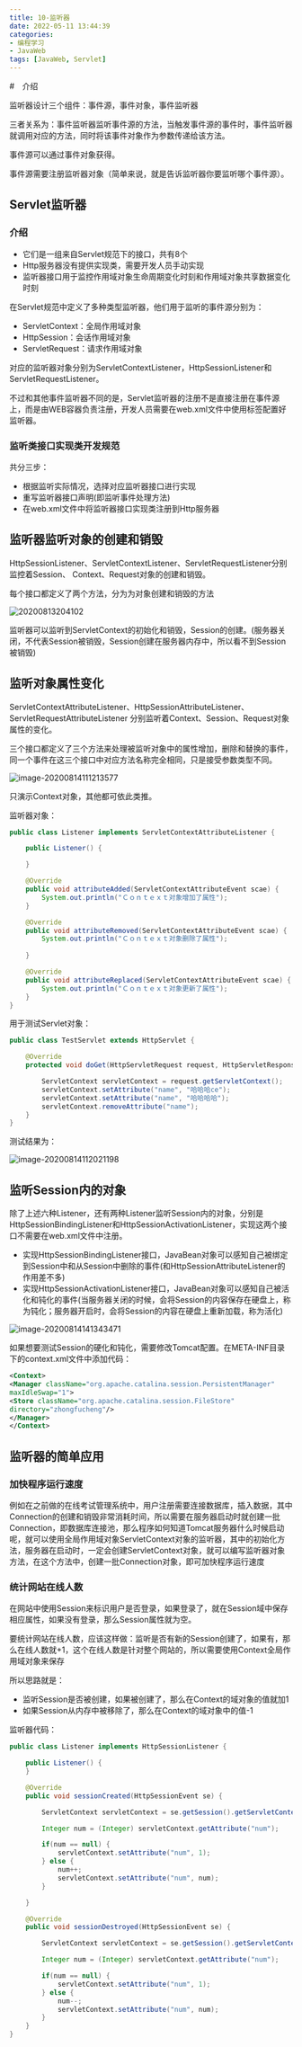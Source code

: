 ```yaml
---
title: 10-监听器
date: 2022-05-11 13:44:39
categories: 
- 编程学习
- JavaWeb
tags: [JavaWeb, Servlet]
---
```




#　介绍

监听器设计三个组件：事件源，事件对象，事件监听器

三者关系为：事件监听器监听事件源的方法，当触发事件源的事件时，事件监听器就调用对应的方法，同时将该事件对象作为参数传递给该方法。

事件源可以通过事件对象获得。

事件源需要注册监听器对象（简单来说，就是告诉监听器你要监听哪个事件源）。



## Servlet监听器

### 介绍

- 它们是一组来自Servlet规范下的接口，共有8个
- Http服务器没有提供实现类，需要开发人员手动实现
- 监听器接口用于监控作用域对象生命周期变化时刻和作用域对象共享数据变化时刻





在Servlet规范中定义了多种类型监听器，他们用于监听的事件源分别为：

- ServletContext：全局作用域对象
- HttpSession：会话作用域对象
- ServletRequest：请求作用域对象

对应的监听器对象分别为ServletContextListener，HttpSessionListener和ServletRequestListener。

不过和其他事件监听器不同的是，Servlet监听器的注册不是直接注册在事件源上，而是由WEB容器负责注册，开发人员需要在web.xml文件中使用<listener>标签配置好监听器。



### 监听类接口实现类开发规范

共分三步：

- 根据监听实际情况，选择对应监听器接口进行实现
- 重写监听器接口声明(即监听事件处理方法)
- 在web.xml文件中将监听器接口实现类注册到Http服务器



## 监听器监听对象的创建和销毁

HttpSessionListener、ServletContextListener、ServletRequestListener分别监控着Session、
Context、Request对象的创建和销毁。

每个接口都定义了两个方法，分为为对象创建和销毁的方法

![20200813204102](https://crayon-1302863897.cos.ap-beijing.myqcloud.com/20200814092651.png) 



 

监听器可以监听到ServletContext的初始化和销毁，Session的创建。(服务器关闭，不代表Session被销毁，Session创建在服务器内存中，所以看不到Session被销毁)



## 监听对象属性变化

ServletContextAttributeListener、HttpSessionAttributeListener、ServletRequestAttributeListener
分别监听着Context、Session、Request对象属性的变化。



三个接口都定义了三个方法来处理被监听对象中的属性增加，删除和替换的事件，同一个事件在这三个接口中对应方法名称完全相同，只是接受参数类型不同。

![image-20200814111213577](https://crayon-1302863897.cos.ap-beijing.myqcloud.com/20200814111221.png)





只演示Context对象，其他都可依此类推。

监听器对象：

```java
public class Listener implements ServletContextAttributeListener {

    public Listener() {

    }

    @Override
    public void attributeAdded(ServletContextAttributeEvent scae) {
        System.out.println("Ｃｏｎｔｅｘｔ对象增加了属性");
    }

    @Override
    public void attributeRemoved(ServletContextAttributeEvent scae) {
        System.out.println("Ｃｏｎｔｅｘｔ对象删除了属性");
        
    }

    @Override
    public void attributeReplaced(ServletContextAttributeEvent scae) {
        System.out.println("Ｃｏｎｔｅｘｔ对象更新了属性");
    }
}
```

用于测试Servlet对象：

```java
public class TestServlet extends HttpServlet {

    @Override
    protected void doGet(HttpServletRequest request, HttpServletResponse response) throws ServletException, IOException {

        ServletContext servletContext = request.getServletContext();
        servletContext.setAttribute("name", "哈哈哈ce");
        servletContext.setAttribute("name", "哈哈哈哈");
        servletContext.removeAttribute("name");
    }
}
```

测试结果为：

![image-20200814112021198](https://crayon-1302863897.cos.ap-beijing.myqcloud.com/20200814112021.png)





## 监听Session内的对象

除了上述六种Listener，还有两种Listener监听Session内的对象，分别是HttpSessionBindingListener和HttpSessionActivationListener，实现这两个接口不需要在web.xml文件中注册。

- 实现HttpSessionBindingListener接口，JavaBean对象可以感知自己被绑定到Session中和从Session中删除的事件(和HttpSessionAttributeListener的作用差不多)
- 实现HttpSessionActivationListener接口，JavaBean对象可以感知自己被活化和钝化的事件(当服务器关闭的时候，会将Session的内容保存在硬盘上，称为钝化；服务器开启时，会将Session的内容在硬盘上重新加载，称为活化)



![image-20200814141343471](https://crayon-1302863897.cos.ap-beijing.myqcloud.com/20200814141343.png)



如果想要测试Session的硬化和钝化，需要修改Tomcat配置。在META-INF目录下的context.xml文件中添加代码：

```xml
<Context>
<Manager className="org.apache.catalina.session.PersistentManager"
maxIdleSwap="1">
<Store className="org.apache.catalina.session.FileStore"
directory="zhongfucheng"/>
</Manager>
</Context>
```



## 监听器的简单应用

### 加快程序运行速度

例如在之前做的在线考试管理系统中，用户注册需要连接数据库，插入数据，其中Connection的创建和销毁非常消耗时间，所以需要在服务器启动时就创建一批Connection，即数据库连接池，那么程序如何知道Tomcat服务器什么时候启动呢，就可以使用全局作用域对象ServletContext对象的监听器，其中的初始化方法，服务器在启动时，一定会创建ServletContext对象，就可以编写监听器对象方法，在这个方法中，创建一批Connection对象，即可加快程序运行速度



### 统计网站在线人数

在网站中使用Session来标识用户是否登录，如果登录了，就在Session域中保存相应属性，如果没有登录，那么Session属性就为空。

要统计网站在线人数，应该这样做：监听是否有新的Session创建了，如果有，那么在线人数就+1，这个在线人数是针对整个网站的，所以需要使用Context全局作用域对象来保存

所以思路就是：

- 监听Session是否被创建，如果被创建了，那么在Context的域对象的值就加1
- 如果Session从内存中被移除了，那么在Context的域对象中的值-1

监听器代码：

```java
public class Listener implements HttpSessionListener {

    public Listener() {
    }

    @Override
    public void sessionCreated(HttpSessionEvent se) {

        ServletContext servletContext = se.getSession().getServletContext();

        Integer num = (Integer) servletContext.getAttribute("num");

        if(num == null) {
            servletContext.setAttribute("num", 1);
        } else {
            num++;
            servletContext.setAttribute("num", num);
        }

    }

    @Override
    public void sessionDestroyed(HttpSessionEvent se) {

        ServletContext servletContext = se.getSession().getServletContext();

        Integer num = (Integer) servletContext.getAttribute("num");

        if(num == null) {
            servletContext.setAttribute("num", 1);
        } else {
            num--;
            servletContext.setAttribute("num", num);
        }
    }
}
```





